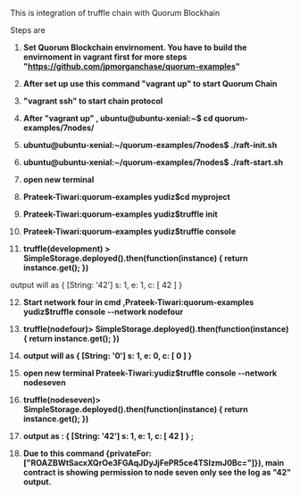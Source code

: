 This is integration of truffle chain with Quorum Blockhain <br/>

Steps are <br/>

1. **Set Quorum Blockchain envirnoment. You have to build the envirnoment in vagrant first for more steps "https://github.com/jpmorganchase/quorum-examples"**

2. **After set up use this command "vagrant up" to start Quorum Chain**
 
3. **"vagrant ssh" to start chain protocol** 

4. **After "vagrant up" , ubuntu@ubuntu-xenial:~$ cd quorum-examples/7nodes/**

5. **ubuntu@ubuntu-xenial:~/quorum-examples/7nodes$ ./raft-init.sh**

6. **ubuntu@ubuntu-xenial:~/quorum-examples/7nodes$ ./raft-start.sh**

7. **open new terminal**

8. **Prateek-Tiwari:quorum-examples yudiz$cd myproject**

9. **Prateek-Tiwari:quorum-examples yudiz$truffle init**

10. **Prateek-Tiwari:quorum-examples yudiz$truffle console**

11. **truffle(development) > SimpleStorage.deployed().then(function(instance) { return instance.get(); }) <br/>**

 output will as { [String: '42'] s: 1, e: 1, c: [ 42 ] }

12. **Start network four in cmd ,Prateek-Tiwari:quorum-examples yudiz$truffle console --network nodefour**

13. **truffle(nodefour)> SimpleStorage.deployed().then(function(instance) { return instance.get(); })**

14. **output will as { [String: '0'] s: 1, e: 0, c: [ 0 ] }**

15. **open new terminal Prateek-Tiwari:yudiz$truffle console --network nodeseven**

16. **truffle(nodeseven)> SimpleStorage.deployed().then(function(instance) { return instance.get(); })**

17. **output as : { [String: '42'] s: 1, e: 1, c: [ 42 ] } ;**

18. **Due to this command {privateFor: ["ROAZBWtSacxXQrOe3FGAqJDyJjFePR5ce4TSIzmJ0Bc="]}), main contract is showing permission to node seven only see the log as "42" output.**


